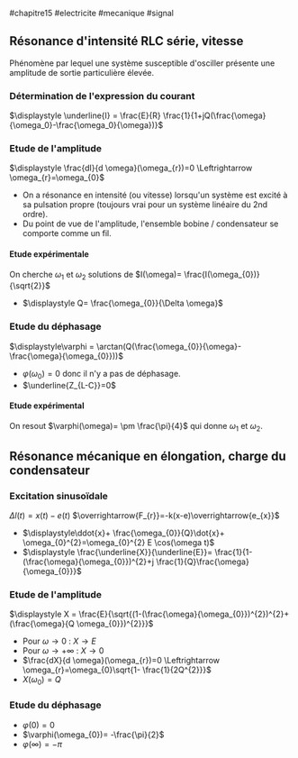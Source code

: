 #chapitre15 #electricite #mecanique #signal 
## Résonance d'intensité RLC série, vitesse
Phénomène par lequel une système susceptible d'osciller présente une amplitude de sortie particulière élevée. 
### Détermination de l'expression du courant
$\displaystyle \underline{I} = \frac{E}{R} \frac{1}{1+jQ(\frac{\omega}{\omega_0}-\frac{\omega_0}{\omega})}$ 
### Etude de l'amplitude 
$\displaystyle \frac{dI}{d \omega}(\omega_{r})=0 \Leftrightarrow \omega_{r}=\omega_{0}$ 
- On a résonance en intensité (ou vitesse) lorsqu'un système est excité à sa pulsation propre (toujours vrai pour un système linéaire du 2nd ordre).
- Du point de vue de l'amplitude, l'ensemble bobine / condensateur se comporte comme un fil. 
#### Etude expérimentale 
On cherche $\omega_{1}$ et $\omega_{2}$ solutions de $I(\omega)= \frac{I(\omega_{0})}{\sqrt{2}}$ 
- $\displaystyle Q= \frac{\omega_{0}}{\Delta \omega}$ 
### Etude du déphasage 
$\displaystyle\varphi = \arctan(Q(\frac{\omega_{0}}{\omega}- \frac{\omega}{\omega_{0}}))$ 
- $\varphi(\omega_{0})=0$ donc il n'y a pas de déphasage.
- $\underline{Z_{L-C}}=0$ 
#### Etude expérimental
On resout $\varphi(\omega)= \pm \frac{\pi}{4}$ qui donne $\omega_{1}$ et $\omega_{2}$. 

## Résonance mécanique en élongation, charge du condensateur
### Excitation sinusoïdale
$\Delta l(t)=x(t)-e(t)$              $\overrightarrow{F_{r}}=-k(x-e)\overrightarrow{e_{x}}$ 
- $\displaystyle\ddot{x}+ \frac{\omega_{0}}{Q}\dot{x}+ \omega_{0}^{2}=\omega_{0}^{2} E \cos(\omega t)$ 
- $\displaystyle \frac{\underline{X}}{\underline{E}}= \frac{1}{1-(\frac{\omega}{\omega_{0}})^{2}+j \frac{1}{Q}\frac{\omega}{\omega_{0}}}$ 
### Etude de l'amplitude
$\displaystyle X = \frac{E}{\sqrt{(1-(\frac{\omega}{\omega_{0}})^{2})^{2}+(\frac{\omega}{Q \omega_{0}})^{2}}}$ 
- Pour $\omega \to 0$ : $X \to E$
- Pour $\omega \to + \infty$ : $X \to 0$ 
- $\frac{dX}{d \omega}(\omega_{r})=0 \Leftrightarrow \omega_{r}=\omega_{0}\sqrt{1- \frac{1}{2Q^{2}}}$ 
- $X(\omega_{0})=Q$
### Etude du déphasage 
- $\varphi(0)=0$
- $\varphi(\omega_{0})= -\frac{\pi}{2}$
- $\varphi(\infty)= - \pi$ 
